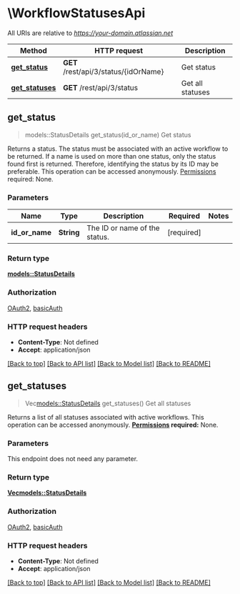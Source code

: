 # \WorkflowStatusesApi

All URIs are relative to *https://your-domain.atlassian.net*

Method | HTTP request | Description
------------- | ------------- | -------------
[**get_status**](WorkflowStatusesApi.md#get_status) | **GET** /rest/api/3/status/{idOrName} | Get status
[**get_statuses**](WorkflowStatusesApi.md#get_statuses) | **GET** /rest/api/3/status | Get all statuses



## get_status

> models::StatusDetails get_status(id_or_name)
Get status

Returns a status. The status must be associated with an active workflow to be returned.  If a name is used on more than one status, only the status found first is returned. Therefore, identifying the status by its ID may be preferable.  This operation can be accessed anonymously.  [Permissions](#permissions) required: None.

### Parameters


Name | Type | Description  | Required | Notes
------------- | ------------- | ------------- | ------------- | -------------
**id_or_name** | **String** | The ID or name of the status. | [required] |

### Return type

[**models::StatusDetails**](StatusDetails.md)

### Authorization

[OAuth2](../README.md#OAuth2), [basicAuth](../README.md#basicAuth)

### HTTP request headers

- **Content-Type**: Not defined
- **Accept**: application/json

[[Back to top]](#) [[Back to API list]](../README.md#documentation-for-api-endpoints) [[Back to Model list]](../README.md#documentation-for-models) [[Back to README]](../README.md)


## get_statuses

> Vec<models::StatusDetails> get_statuses()
Get all statuses

Returns a list of all statuses associated with active workflows.  This operation can be accessed anonymously.  **[Permissions](#permissions) required:** None.

### Parameters

This endpoint does not need any parameter.

### Return type

[**Vec<models::StatusDetails>**](StatusDetails.md)

### Authorization

[OAuth2](../README.md#OAuth2), [basicAuth](../README.md#basicAuth)

### HTTP request headers

- **Content-Type**: Not defined
- **Accept**: application/json

[[Back to top]](#) [[Back to API list]](../README.md#documentation-for-api-endpoints) [[Back to Model list]](../README.md#documentation-for-models) [[Back to README]](../README.md)

